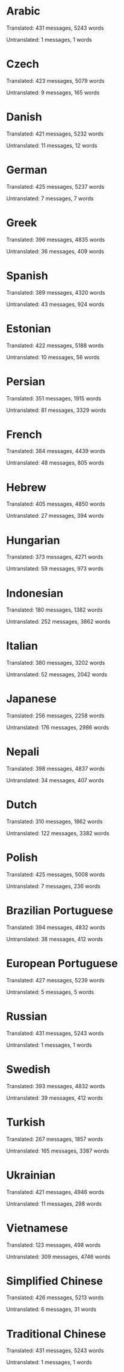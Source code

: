 # Arabic

Translated: 431 messages, 5243 words

Untranslated: 1 messages, 1 words

# Czech

Translated: 423 messages, 5079 words

Untranslated: 9 messages, 165 words

# Danish

Translated: 421 messages, 5232 words

Untranslated: 11 messages, 12 words

# German

Translated: 425 messages, 5237 words

Untranslated: 7 messages, 7 words

# Greek

Translated: 396 messages, 4835 words

Untranslated: 36 messages, 409 words

# Spanish

Translated: 389 messages, 4320 words

Untranslated: 43 messages, 924 words

# Estonian

Translated: 422 messages, 5188 words

Untranslated: 10 messages, 56 words

# Persian

Translated: 351 messages, 1915 words

Untranslated: 81 messages, 3329 words

# French

Translated: 384 messages, 4439 words

Untranslated: 48 messages, 805 words

# Hebrew

Translated: 405 messages, 4850 words

Untranslated: 27 messages, 394 words

# Hungarian

Translated: 373 messages, 4271 words

Untranslated: 59 messages, 973 words

# Indonesian

Translated: 180 messages, 1382 words

Untranslated: 252 messages, 3862 words

# Italian

Translated: 380 messages, 3202 words

Untranslated: 52 messages, 2042 words

# Japanese

Translated: 256 messages, 2258 words

Untranslated: 176 messages, 2986 words

# Nepali

Translated: 398 messages, 4837 words

Untranslated: 34 messages, 407 words

# Dutch

Translated: 310 messages, 1862 words

Untranslated: 122 messages, 3382 words

# Polish

Translated: 425 messages, 5008 words

Untranslated: 7 messages, 236 words

# Brazilian Portuguese

Translated: 394 messages, 4832 words

Untranslated: 38 messages, 412 words

# European Portuguese

Translated: 427 messages, 5239 words

Untranslated: 5 messages, 5 words

# Russian

Translated: 431 messages, 5243 words

Untranslated: 1 messages, 1 words

# Swedish

Translated: 393 messages, 4832 words

Untranslated: 39 messages, 412 words

# Turkish

Translated: 267 messages, 1857 words

Untranslated: 165 messages, 3387 words

# Ukrainian

Translated: 421 messages, 4946 words

Untranslated: 11 messages, 298 words

# Vietnamese

Translated: 123 messages, 498 words

Untranslated: 309 messages, 4746 words

# Simplified Chinese

Translated: 426 messages, 5213 words

Untranslated: 6 messages, 31 words

# Traditional Chinese

Translated: 431 messages, 5243 words

Untranslated: 1 messages, 1 words
